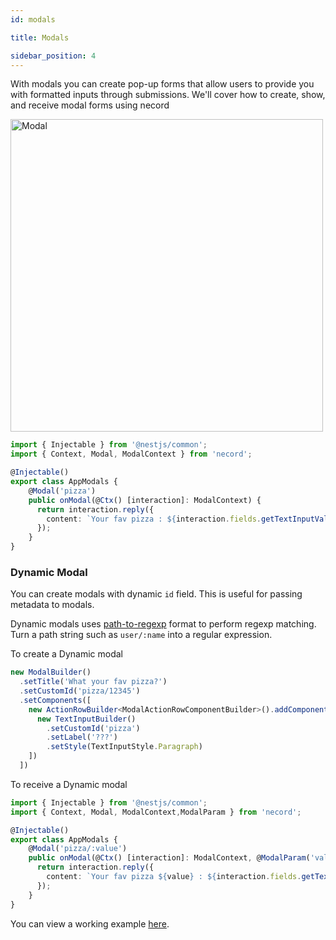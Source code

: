 ```yaml
---
id: modals

title: Modals

sidebar_position: 4
---
```


With modals you can create pop-up forms that allow users to provide you with formatted inputs through submissions. We'll cover how to create, show, and receive modal forms using necord

<img src="/img/content/modal.png" alt="Modal" width="500" />

```typescript title="app.modals.ts"
import { Injectable } from '@nestjs/common';
import { Context, Modal, ModalContext } from 'necord';

@Injectable()
export class AppModals {
    @Modal('pizza')
    public onModal(@Ctx() [interaction]: ModalContext) {
      return interaction.reply({
        content: `Your fav pizza : ${interaction.fields.getTextInputValue('pizza')}`
      });
    }
}
```

### Dynamic Modal
You can create modals with dynamic `id` field. This is useful for passing metadata to modals.

Dynamic modals uses [path-to-regexp](https://www.npmjs.com/package/path-to-regexp) format to perform regexp matching. Turn a path string such as `user/:name` into a regular expression.

To create a Dynamic modal
```typescript
new ModalBuilder()
  .setTitle('What your fav pizza?')
  .setCustomId('pizza/12345')
  .setComponents([
    new ActionRowBuilder<ModalActionRowComponentBuilder>().addComponents([
      new TextInputBuilder()
        .setCustomId('pizza')
        .setLabel('???')
        .setStyle(TextInputStyle.Paragraph)
    ])
  ])
```

To receive a Dynamic modal
```typescript title="app.modals.ts"
import { Injectable } from '@nestjs/common';
import { Context, Modal, ModalContext,ModalParam } from 'necord';

@Injectable()
export class AppModals {
    @Modal('pizza/:value')
    public onModal(@Ctx() [interaction]: ModalContext, @ModalParam('value') value: string) {
      return interaction.reply({
        content: `Your fav pizza ${value} : ${interaction.fields.getTextInputValue('pizza')}`
      });
    }
}
```

You can view a working example [here](https://github.com/necordjs/examples/tree/master/05-modals).
